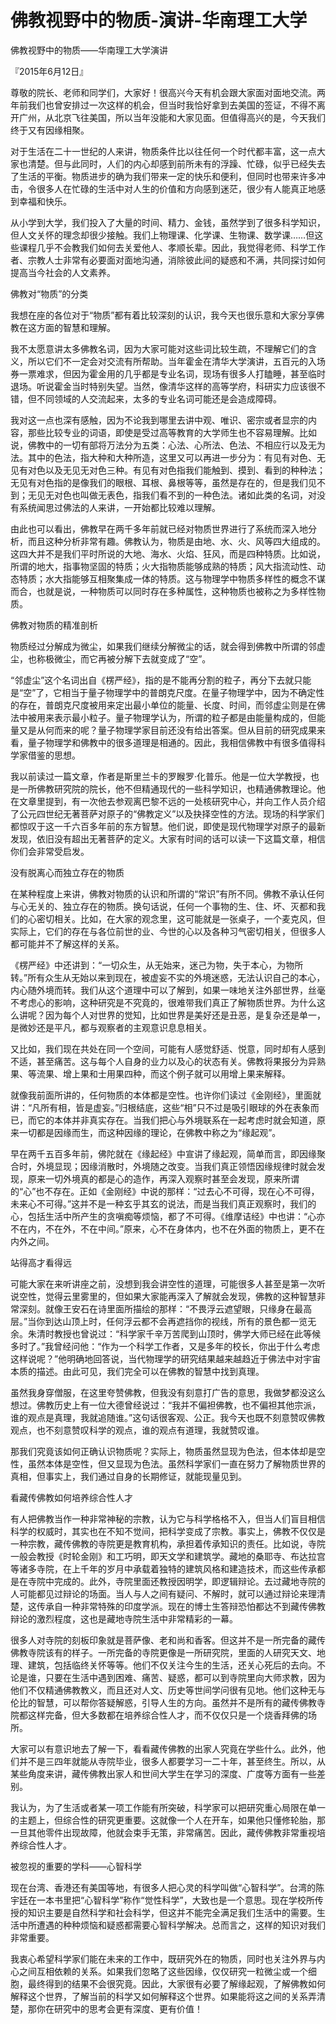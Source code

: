 # 佛教视野中的物质-演讲-华南理工大学

佛教视野中的物质——华南理工大学演讲

『2015年6月12日』

尊敬的院长、老师和同学们，大家好！很高兴今天有机会跟大家面对面地交流。两年前我们也曾安排过一次这样的机会，但当时我恰好拿到去美国的签证，不得不离开广州，从北京飞往美国，所以当年没能和大家见面。但值得高兴的是，今天我们终于又有因缘相聚。

对于生活在二十一世纪的人来讲，物质条件比以往任何一个时代都丰富，这一点大家也清楚。但与此同时，人们的内心却感到前所未有的浮躁、忙碌，似乎已经失去了生活的平衡。物质进步的确为我们带来一定的快乐和便利，但同时也带来许多冲击，令很多人在忙碌的生活中对人生的价值和方向感到迷茫，很少有人能真正地感到幸福和快乐。

从小学到大学，我们投入了大量的时间、精力、金钱，虽然学到了很多科学知识，但人文关怀的理念却很少接触。我们上物理课、化学课、生物课、数学课……但这些课程几乎不会教我们如何去关爱他人、孝顺长辈。因此，我觉得老师、科学工作者、宗教人士非常有必要面对面地沟通，消除彼此间的疑惑和不满，共同探讨如何提高当今社会的人文素养。

佛教对“物质”的分类

我想在座的各位对于“物质”都有着比较深刻的认识，我今天也很乐意和大家分享佛教在这方面的智慧和理解。

我不太愿意讲太多佛教名词，因为大家可能对这些词比较生疏，不理解它们的含义，所以它们不一定会对交流有所帮助。当年霍金在清华大学演讲，五百元的入场券一票难求，但因为霍金用的几乎都是专业名词，现场有很多人打瞌睡，甚至临时退场。听说霍金当时特别失望。当然，像清华这样的高等学府，科研实力应该很不错，但不同领域的人交流起来，太多的专业名词可能还是会造成障碍。

我对这一点也深有感触，因为不论我到哪里去讲中观、唯识、密宗或者显宗的内容，那些比较专业的词语，即使是受过高等教育的大学师生也不容易理解。比如说，佛教中的一切有部将万法分为五类：心法、心所法、色法、不相应行以及无为法。其中的色法，指大种和大种所造，这里又可以再进一步分为：有见有对色、无见有对色以及无见无对色三种。有见有对色指我们能触到、摸到、看到的种种法；无见有对色指的是像我们的眼根、耳根、鼻根等等，虽然是存在的，但是我们见不到；无见无对色也叫做无表色，指我们看不到的一种色法。诸如此类的名词，对没有系统闻思过佛法的人来讲，一开始都比较难以理解。

由此也可以看出，佛教早在两千多年前就已经对物质世界进行了系统而深入地分析，而且这种分析非常有趣。佛教认为，物质是由地、水、火、风等四大组成的。这四大并不是我们平时所说的大地、海水、火焰、狂风，而是四种特质。比如说，所谓的地大，指事物坚固的特质；火大指物质能够成熟的特质；风大指流动性、动态特质；水大指能够互相聚集成一体的特质。这与物理学中物质多样性的概念不谋而合，也就是说，一种物质可以同时存在多种属性，这种物质也被称之为多样性物质。

佛教对物质的精准剖析

物质经过分解成为微尘，如果我们继续分解微尘的话，就会得到佛教中所谓的邻虚尘，也称极微尘，而它再被分解下去就变成了“空”。

“邻虚尘”这个名词出自《楞严经》，指的是不能再分割的粒子，再分下去就只能是“空”了，它相当于量子物理学中的普朗克尺度。在量子物理学中，因为不确定性的存在，普朗克尺度被用来定出最小单位的能量、长度、时间，而邻虚尘则是在佛法中被用来表示最小粒子。量子物理学认为，所谓的粒子都是由能量构成的，但能量又是从何而来的呢？量子物理学家目前还没有给出答案。但从目前的研究成果来看，量子物理学和佛教中的很多道理是相通的。因此，我相信佛教中有很多值得科学家借鉴的思想。

我以前读过一篇文章，作者是斯里兰卡的罗睺罗·化普乐。他是一位大学教授，也是一所佛教研究院的院长，他不但精通现代的一些科学知识，也精通佛教理论。他在文章里提到，有一次他去参观离巴黎不远的一处核研究中心，并向工作人员介绍了公元四世纪无著菩萨对原子的“佛教定义”以及抉择空性的方法。现场的科学家们都惊叹于这一千六百多年前的东方智慧。他们说，即使是现代物理学对原子的最新发现，依旧没有超出无著菩萨的定义。大家有时间的话可以读一下这篇文章，相信你们会非常受启发。

没有脱离心而独立存在的物质

在某种程度上来讲，佛教对物质的认识和所谓的“常识”有所不同。佛教不承认任何与心无关的、独立存在的物质。换句话说，任何一个事物的生、住、坏、灭都和我们的心密切相关。比如，在大家的观念里，这可能就是一张桌子，一个麦克风，但实际上，它们的存在与各位前世的业、今世的心以及各种习气密切相关，但很多人都可能并不了解这样的关系。

《楞严经》中还讲到：“一切众生，从无始来，迷己为物，失于本心，为物所转。”所有众生从无始以来到现在，被虚妄不实的外境迷惑，无法认识自己的本心，内心随外境而转。我们从这个道理中可以了解到，如果一味地关注外部世界，丝毫不考虑心的影响，这种研究是不究竟的，很难带我们真正了解物质世界。为什么这么讲呢？因为每个人对世界的觉知，比如世界是美好还是丑恶，是复杂还是单一，是微妙还是平凡，都与观察者的主观意识息息相关。

又比如，我们现在共处在同一个空间，可能有人感觉舒适、悦意，同时却有人感到不适，甚至痛苦。这与每个人自身的业力以及心的状态有关。佛教将果报分为异熟果、等流果、增上果和士用果四种，而这个例子就可以用增上果来解释。

就像我前面所讲的，任何物质的本体都是空性。也许你们读过《金刚经》，里面就讲：“凡所有相，皆是虚妄。”归根结底，这些“相”只不过是吸引眼球的外在表象而已，而它的本体并非真实存在。当我们把心与外境联系在一起考虑时就会知道，原来一切都是因缘而生，而这种因缘的理论，在佛教中称之为“缘起观”。

早在两千五百多年前，佛陀就在《缘起经》中宣讲了缘起观，简单而言，即因缘聚合时，外境显现；因缘消散时，外境随之改变。当我们真正领悟因缘规律时就会发现，原来一切外境真的都是心的造作，再深入观察时甚至会发现，原来所谓的“心”也不存在。正如《金刚经》中说的那样：“过去心不可得，现在心不可得，未来心不可得。”这并不是一种玄乎其玄的说法，而是当我们真正观察时，我们的心，包括生活中所产生的贪嗔痴等烦恼，都了不可得。《维摩诘经》中也讲：“心亦不在内，不在外，不在中间。”原来，心不在身体内，也不在外面的物质上，更不在内外之间。

站得高才看得远

可能大家在来听讲座之前，没想到我会讲空性的道理，可能很多人甚至是第一次听说空性，觉得云里雾里的，但如果大家能再深入了解就会发现，佛教的这种智慧非常深刻。就像王安石在诗里面所描绘的那样：“不畏浮云遮望眼，只缘身在最高层。”当你到达山顶上时，任何浮云都不会再遮挡你的视线，所有的景色都一览无余。朱清时教授也曾说过：“科学家千辛万苦爬到山顶时，佛学大师已经在此等候多时了。”我曾经问他：“作为一个科学工作者，又是多年的校长，你出于什么考虑这样说呢？”他明确地回答说，当代物理学的研究结果越来越趋近于佛法中对宇宙本质的描述。由此可见，我们完全可以在佛教的智慧中找到真理。

虽然我身穿僧服，在这里夸赞佛教，但我没有刻意打广告的意思，我做梦都没这么想过。佛教历史上有一位大德曾经说过：“我并不偏袒佛教，也不偏袒其他宗派，谁的观点是真理，我就追随谁。”这句话很客观、公正。我今天也既不刻意赞叹佛教观点，也不刻意赞叹科学的观点，谁的观点有道理，我就赞叹谁。

那我们究竟该如何正确认识物质呢？实际上，物质虽然显现为色法，但本体却是空性，虽然本体是空性，但又显现为色法。虽然科学家们一直在努力了解物质世界的真相，但事实上，我们通过自身的长期修证，就能现量见到。

看藏传佛教如何培养综合性人才

有人把佛教当作一种非常神秘的宗教，认为它与科学格格不入，但当人们盲目相信科学的权威时，其实也在不知不觉间，把科学变成了宗教。事实上，佛教不仅仅是一种宗教，藏传佛教的寺院更是教育机构，承担着传承知识的责任。比如说，寺院一般会教授《时轮金刚》和工巧明，即天文学和建筑学。藏地的桑耶寺、布达拉宫等诸多寺院，在上千年的岁月中承载着独特的建筑风格和建造技术，而这些传承都是在寺院中完成的。此外，寺院里面还教授因明学，即逻辑辩论。去过藏地寺院的人可能都见过辩论的场面。当人与人之间有疑问、不解时，就可以通过辩论来理清楚，这传承自一种非常特殊的印度学派。现在的博士生答辩恐怕都达不到藏传佛教辩论的激烈程度，这也是藏地寺院生活中非常精彩的一幕。

很多人对寺院的刻板印象就是菩萨像、老和尚和香客。但这并不是一所完备的藏传佛教寺院该有的样子。一所完备的寺院更像是一所研究院，里面的人研究天文、地理、建筑，包括临终关怀等等。他们不仅关注今生的生活，还关心死后的去向。不论是谁，只要在生活中遇到困难、痛苦、疑惑，都可以到寺院里向大师求教，因为他们不仅精通佛教教义，而且还对人文、历史等世间学问很有见地。他们这种无与伦比的智慧，可以帮你答疑解惑，引导人生的方向。虽然并不是所有的藏传佛教寺院都这样完备，但大多数都在培养综合性人才，而不仅仅只是一个烧香拜佛的场所。

大家可以有意识地去了解一下，看看藏传佛教的出家人究竟在学些什么。此外，他们并不是三四年就能从寺院毕业，很多人都要学习一二十年，甚至终生。所以，从某些角度来讲，藏传佛教出家人和世间大学生在学习的深度、广度等方面有一些差别。

我认为，为了生活或者某一项工作能有所突破，科学家可以把研究重心局限在单一的主题上，但综合性的研究更重要。这就像一个人在开车，如果他只懂修轮胎，那一旦其他零件出现故障，他就会束手无策，非常痛苦。因此，藏传佛教非常重视培养综合性人才。

被忽视的重要的学科——心智科学

现在台湾、香港还有美国等地，有很多人把心灵的科学叫做“心智科学”。台湾的陈宇廷在一本书里把“心智科学”称作“觉性科学”，大致也是一个意思。现在学校所传授的知识主要是自然科学和社会科学，但这并不能完全满足我们生活中的需要。生活中所遭遇的种种烦恼和疑惑都需要心智科学解决。总而言之，这样的知识对我们非常重要。

我衷心希望科学家们能在未来的工作中，既研究外在的物质，同时也关注外界与内心之间互相依赖的关系。如果我们忽略了这些因缘，仅仅研究一粒微尘或一个细胞，最终得到的结果不会很究竟。因此，大家很有必要了解缘起观，了解佛教如何解释这个世界，了解当前的科学又如何解释这个世界。如果能将这之间的关系弄清楚，那你在研究中的思考会更有深度、更有价值！


